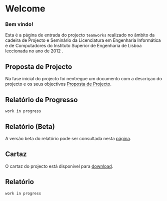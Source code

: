 # Welcome

### Bem vindo!

Esta é a página de entrada do projecto `teamworks` realizado no âmbito da cadeira de Projecto e Seminário da Licenciatura em Engenharia Informática e de Computadores do Instituto Superior de Engenharia de Lisboa leccionada no ano de 2012 .

## Proposta de Projecto

Na fase inicial do projecto foi nentregue um documento com a descriçao do projecto e os seus objectivos [Proposta de Projecto](https://github.com/isel-leic-ps/LI61N-G07/blob/master/doc/pp/index.md).

## Relatório de Progresso

`work in progress`

## Relatório (Beta)

A versão beta do relatório pode ser consultada nesta [página](https://github.com/isel-leic-ps/LI61N-G07/blob/master/doc/rb/index.md).

## Cartaz

O cartaz do projecto está disponível para [download](http://www.lucidchart.com/publicSegments/view/4fda5de0-75f0-4d65-90e8-72220a443549). 

## Relatório

`work in progress`
